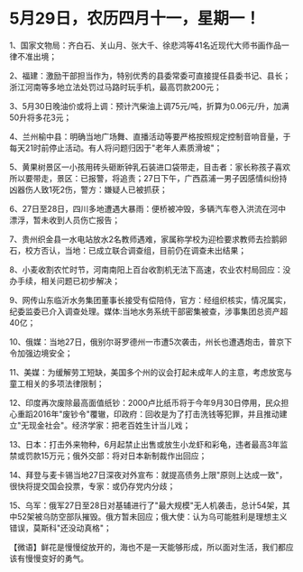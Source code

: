 # 5月29日，农历四月十一，星期一！

1、国家文物局：齐白石、关山月、张大千、徐悲鸿等41名近现代大师书画作品一律不准出境；

2、福建：激励干部担当作为，特别优秀的县委常委可直接提任县委书记、县长；浙江河南等多地立法处罚过马路时玩手机，最高罚款200元；

3、5月30日晚油价或将上调：预计汽柴油上调75元/吨，折算为0.06元/升，加满50升将多花3元；

4、兰州榆中县：明确当地广场舞、直播活动等要严格按照规定控制音响音量，于每天21时前停止活动。有人将问题归因于"老年人素质滑坡"；

5、黄果树景区一小孩用砖头砸断钟乳石装进口袋带走，目击者：家长称孩子喜欢所以要带走，景区：已报警，将追责；27日下午，广西荔浦一男子因感情纠纷持凶器伤人致1死2伤，警方：嫌疑人已被抓获；

6、27日至28日，四川多地遭遇大暴雨：便桥被冲毁，多辆汽车卷入洪流在河中漂浮，暂未收到人员伤亡报告；

7、贵州织金县一水电站放水2名教师遇难，家属称学校为迎检要求教师去捡鹅卵石，校方否认，当地：已成立联合调查组，目前仍在调查未出结果；

8、小麦收割农忙时节，河南南阳上百台收割机无法下高速，农业农村局回应：没办手续，相关问题已初步解决；

9、网传山东临沂水务集团董事长接受有偿陪侍，官方：经组织核实，情况属实，纪委监委已介入调查处理。媒体:当地水务系统干部密集被查，涉事集团总资产超40亿；

10、俄媒：当地27日，俄别尔哥罗德州一市遭5次袭击，州长也遭遇炮击，普京下令加强边境安全；

11、美媒：为缓解劳工短缺，美国多个州的议会打起未成年人的主意，考虑放宽与童工相关的多项法律限制；

12、印度再次废除最高面值纸钞：2000卢比纸币将于今年9月30日停用，民众担心重蹈2016年"废钞令"覆辙，印政府：回收是为了打击洗钱等犯罪，并且推动建立"无现金社会"。经济学家：把老百姓生计当儿戏；

13、日本：打击外来物种，6月起禁止出售或放生小龙虾和彩龟，违者最高3年监禁或罚款15万元；俄外交部：将对日本新制裁作出回应；

14、拜登与麦卡锡当地27日深夜对外宣布：就提高债务上限"原则上达成一致"，很快将提交国会投票，专家：或仍存党内分歧；

15、乌军：俄军27日至28日对基辅进行了"最大规模"无人机袭击，总计54架，其中52架被乌防空部队摧毁。俄方暂未回应；俄大使：认为乌可能胜利是理想主义错误，莫斯科"还没动真格"；



【微语】鲜花是慢慢绽放开的，海也不是一天能够形成，所以面对生活，我们都应该有慢慢变好的勇气。

